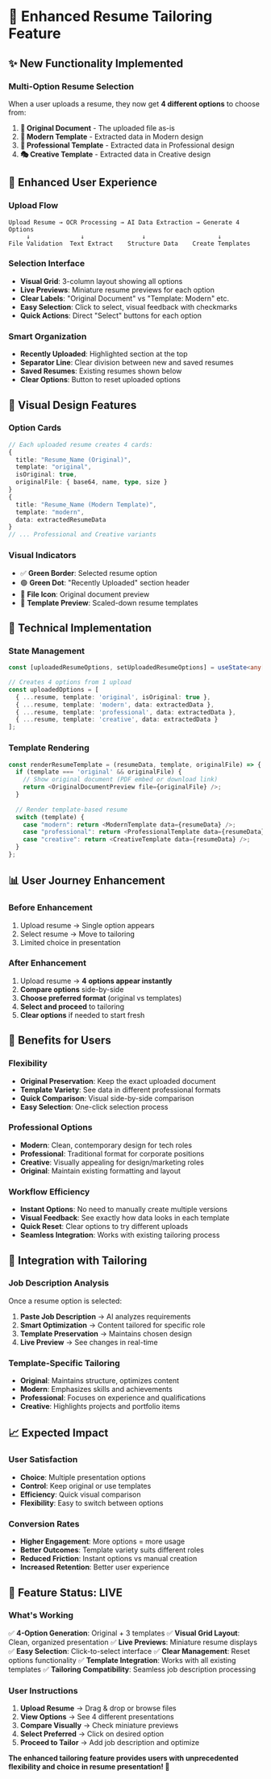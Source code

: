 # 🎯 Enhanced Resume Tailoring Feature

## ✨ **New Functionality Implemented**

### **Multi-Option Resume Selection**
When a user uploads a resume, they now get **4 different options** to choose from:

1. **📄 Original Document** - The uploaded file as-is
2. **🎨 Modern Template** - Extracted data in Modern design
3. **💼 Professional Template** - Extracted data in Professional design  
4. **🎭 Creative Template** - Extracted data in Creative design

## 🚀 **Enhanced User Experience**

### **Upload Flow**
```
Upload Resume → OCR Processing → AI Data Extraction → Generate 4 Options
     ↓              ↓                ↓                    ↓
File Validation  Text Extract    Structure Data    Create Templates
```

### **Selection Interface**
- **Visual Grid**: 3-column layout showing all options
- **Live Previews**: Miniature resume previews for each option
- **Clear Labels**: "Original Document" vs "Template: Modern" etc.
- **Easy Selection**: Click to select, visual feedback with checkmarks
- **Quick Actions**: Direct "Select" buttons for each option

### **Smart Organization**
- **Recently Uploaded**: Highlighted section at the top
- **Separator Line**: Clear division between new and saved resumes
- **Saved Resumes**: Existing resumes shown below
- **Clear Options**: Button to reset uploaded options

## 🎨 **Visual Design Features**

### **Option Cards**
```typescript
// Each uploaded resume creates 4 cards:
{
  title: "Resume_Name (Original)",
  template: "original",
  isOriginal: true,
  originalFile: { base64, name, type, size }
}
{
  title: "Resume_Name (Modern Template)", 
  template: "modern",
  data: extractedResumeData
}
// ... Professional and Creative variants
```

### **Visual Indicators**
- ✅ **Green Border**: Selected resume option
- 🟢 **Green Dot**: "Recently Uploaded" section header
- 📄 **File Icon**: Original document preview
- 🎨 **Template Preview**: Scaled-down resume templates

## 🔧 **Technical Implementation**

### **State Management**
```typescript
const [uploadedResumeOptions, setUploadedResumeOptions] = useState<any[]>([]);

// Creates 4 options from 1 upload
const uploadedOptions = [
  { ...resume, template: 'original', isOriginal: true },
  { ...resume, template: 'modern', data: extractedData },
  { ...resume, template: 'professional', data: extractedData },
  { ...resume, template: 'creative', data: extractedData }
];
```

### **Template Rendering**
```typescript
const renderResumeTemplate = (resumeData, template, originalFile) => {
  if (template === 'original' && originalFile) {
    // Show original document (PDF embed or download link)
    return <OriginalDocumentPreview file={originalFile} />;
  }
  
  // Render template-based resume
  switch (template) {
    case "modern": return <ModernTemplate data={resumeData} />;
    case "professional": return <ProfessionalTemplate data={resumeData} />;
    case "creative": return <CreativeTemplate data={resumeData} />;
  }
};
```

## 📊 **User Journey Enhancement**

### **Before Enhancement**
1. Upload resume → Single option appears
2. Select resume → Move to tailoring
3. Limited choice in presentation

### **After Enhancement**
1. Upload resume → **4 options appear instantly**
2. **Compare options** side-by-side
3. **Choose preferred format** (original vs templates)
4. **Select and proceed** to tailoring
5. **Clear options** if needed to start fresh

## 🎯 **Benefits for Users**

### **Flexibility**
- **Original Preservation**: Keep the exact uploaded document
- **Template Variety**: See data in different professional formats
- **Quick Comparison**: Visual side-by-side comparison
- **Easy Selection**: One-click selection process

### **Professional Options**
- **Modern**: Clean, contemporary design for tech roles
- **Professional**: Traditional format for corporate positions
- **Creative**: Visually appealing for design/marketing roles
- **Original**: Maintain existing formatting and layout

### **Workflow Efficiency**
- **Instant Options**: No need to manually create multiple versions
- **Visual Feedback**: See exactly how data looks in each template
- **Quick Reset**: Clear options to try different uploads
- **Seamless Integration**: Works with existing tailoring process

## 🔄 **Integration with Tailoring**

### **Job Description Analysis**
Once a resume option is selected:
1. **Paste Job Description** → AI analyzes requirements
2. **Smart Optimization** → Content tailored for specific role
3. **Template Preservation** → Maintains chosen design
4. **Live Preview** → See changes in real-time

### **Template-Specific Tailoring**
- **Original**: Maintains structure, optimizes content
- **Modern**: Emphasizes skills and achievements
- **Professional**: Focuses on experience and qualifications
- **Creative**: Highlights projects and portfolio items

## 📈 **Expected Impact**

### **User Satisfaction**
- **Choice**: Multiple presentation options
- **Control**: Keep original or use templates
- **Efficiency**: Quick visual comparison
- **Flexibility**: Easy to switch between options

### **Conversion Rates**
- **Higher Engagement**: More options = more usage
- **Better Outcomes**: Template variety suits different roles
- **Reduced Friction**: Instant options vs manual creation
- **Increased Retention**: Better user experience

## 🎉 **Feature Status: LIVE**

### **What's Working**
✅ **4-Option Generation**: Original + 3 templates
✅ **Visual Grid Layout**: Clean, organized presentation
✅ **Live Previews**: Miniature resume displays
✅ **Easy Selection**: Click-to-select interface
✅ **Clear Management**: Reset options functionality
✅ **Template Integration**: Works with all existing templates
✅ **Tailoring Compatibility**: Seamless job description processing

### **User Instructions**
1. **Upload Resume** → Drag & drop or browse files
2. **View Options** → See 4 different presentations
3. **Compare Visually** → Check miniature previews
4. **Select Preferred** → Click on desired option
5. **Proceed to Tailor** → Add job description and optimize

**The enhanced tailoring feature provides users with unprecedented flexibility and choice in resume presentation! 🚀**